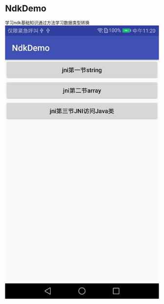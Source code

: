 # NdkDemo
学习ndk基础知识通过方法学习数据类型转换
 ![image](https://github.com/baoyu45585/NdkDemo/blob/master/image/%E5%9B%BE%E7%89%871.jpg)
